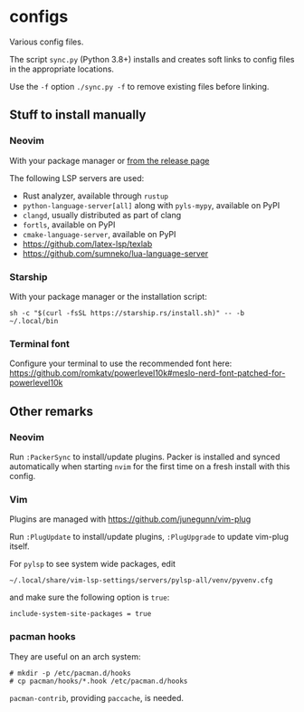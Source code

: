 # configs

Various config files.

The script `sync.py` (Python 3.8+) installs and creates soft links to config
files in the appropriate locations.

Use the `-f` option `./sync.py -f` to remove existing files before linking.

## Stuff to install manually

### Neovim

With your package manager or [from the release
page](https://github.com/neovim/neovim/releases/tag/stable)

The following LSP servers are used:

- Rust analyzer, available through `rustup`
- `python-language-server[all]` along with `pyls-mypy`, available on PyPI
- `clangd`, usually distributed as part of clang
- `fortls`, available on PyPI
- `cmake-language-server`, available on PyPI
- https://github.com/latex-lsp/texlab
- https://github.com/sumneko/lua-language-server

### Starship

With your package manager or the installation script:

```shell
sh -c "$(curl -fsSL https://starship.rs/install.sh)" -- -b ~/.local/bin
```

### Terminal font

Configure your terminal to use the recommended font here:
https://github.com/romkatv/powerlevel10k#meslo-nerd-font-patched-for-powerlevel10k

## Other remarks

### Neovim

Run `:PackerSync` to install/update plugins. Packer is installed and synced
automatically when starting `nvim` for the first time on a fresh install with
this config.

### Vim

Plugins are managed with https://github.com/junegunn/vim-plug

Run `:PlugUpdate` to install/update plugins, `:PlugUpgrade` to update vim-plug
itself.

For `pylsp` to see system wide packages, edit

```shell
~/.local/share/vim-lsp-settings/servers/pylsp-all/venv/pyvenv.cfg
```

and make sure the following option is `true`:

```text
include-system-site-packages = true
```

### pacman hooks

They are useful on an arch system:

```shell
# mkdir -p /etc/pacman.d/hooks
# cp pacman/hooks/*.hook /etc/pacman.d/hooks
```

`pacman-contrib`, providing `paccache`, is needed.
